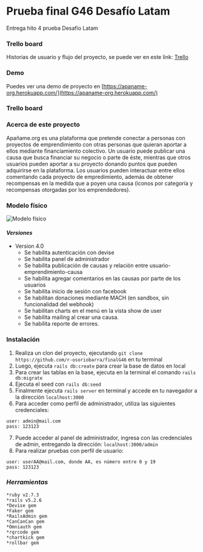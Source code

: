# Prueba final G46 Desafío Latam

Entrega hito 4 prueba Desafío Latam

### **Trello board**
Historias de usuario y flujo del proyecto, se puede ver en este link: [Trello](https://trello.com/b/894j20uO/apa%C3%B1ameorg)

### **Demo**
Puedes ver una demo de proyecto en [https://apaname-org.herokuapp.com/](https://apaname-org.herokuapp.com/)

### **Trello board**
### **Acerca de este proyecto**
Apañame.org es una plataforma que pretende conectar a personas con proyectos de emprendimiento con otras personas que quieran aportar a ellos mediante financiamiento colectivo. Un usuario puede publicar una causa que busca financiar su negocio o parte de éste, mientras que otros usuarios pueden aportar a su proyecto donando puntos que pueden adquirirse en la plataforma. Los usuarios pueden interactuar entre ellos comentando cada proyecto de empredimiento, además de obtener recompensas en la medida que a  poyen una causa (iconos por categoría y recompensas otorgadas por los emprendedores).

### **Modelo físico**
![Modelo físico](https://trello.com/1/cards/61a1e506085b4d296d1e51f7/attachments/61ae95c3b912ae528163bc14/previews/61ae95c4b912ae528163bc25/download/apa%C3%B1ame.cl.jpg)

#### *Versiones*
- Version 4.0 
  - Se habilita autenticación con devise
  - Se habilita panel de administrador
  - Se habilita publicación de causas y relación entre usuario-emprendimiento-causa
  - Se habilita agregar comentarios en las causas por parte de los usuarios
  - Se habilita inicio de sesión con facebook
  - Se habilitan donaciones mediante MACH (en sandbox, sin funcionalidad del webhook)
  - Se habilitan charts en el menú en la vista show de user
  - Se habilita mailing al crear una causa.
  - Se habilita reporte de errores.
### **Instalación**
  1. Realiza un clon del proyecto, ejecutando `git clone https://github.com/r-osoriobarra/finalG46` en tu terminal
  2. Luego, ejecuta `rails db:create` para crear la base de datos en local
  3. Para crear las tablas en la base, ejecuta en la terminal el comando `rails db:migrate`
  4. Ejecuta el seed con `rails db:seed`
  5. Finalmente ejecuta `rails server` en terminal y accede en tu navegador a la dirección `localhost:3000`
  6. Para acceder como perfil de administrador, utiliza las siguientes credenciales:

```
user: admin@mail.com
pass: 123123
```
  7. Puede acceder al panel de administrador, ingresa con las credenciales de admin, entregando la dirección: `localhost:3000/admin`
  8. Para realizar pruebas con perfil de usuario:
    
```
user: userAA@mail.com, donde AA, es número entre 0 y 19
pass: 123123
```
### *Herramientas*
    *ruby v2.7.3
    *rails v5.2.6
    *Devise gem
    *Faker gem
    *RailsAdmin gem
    *CanCanCan gem
    *Omniauth gem
    *rqrcode gem
    *chartkick gem
    *rollbar gem
